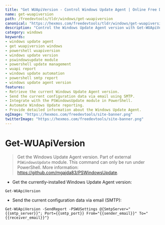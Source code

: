 ```yaml
---
title: "Get WUApiVersion - Control Windows Update Agent | Online Free DevTools by Hexmos"
name: get-wuapiversion
path: /freedevtools/tldr/windows/get-wuapiversion
canonical: "https://hexmos.com/freedevtools/tldr/windows/get-wuapiversion/"
description: "Control the Windows Update Agent version with Get-WUApiVersion. Retrieve the currently installed version and send configuration reports via email. Free online tool, no registration required."
category: windows
keywords:
- windows update agent
- get wuapiversion windows
- powershell wuapiversion
- windows update version
- pswindowsupdate module
- powershell update management
- wuapi report
- windows update automation
- powershell smtp report
- windows update agent version
features:
- Retrieve the current Windows Update Agent version.
- Send the current configuration data via email using SMTP.
- Integrate with the PSWindowsUpdate module in PowerShell.
- Automate Windows Update reporting.
- Provide detailed information about the Windows Update Agent.
ogImage: "https://hexmos.com/freedevtools/site-banner.png"
twitterImage: "https://hexmos.com/freedevtools/site-banner.png"
---
```


# Get-WUApiVersion

> Get the Windows Update Agent version. Part of external `PSWindowsUpdate` module.
> This command can only be run under PowerShell.
> More information: <https://github.com/mgajda83/PSWindowsUpdate>.

- Get the currently-installed Windows Update Agent version:

`Get-WUApiVersion`

- Send the current configuration data via email (SMTP):

`Get-WUApiVersion -SendReport -PSWUSettings @{SmtpServer="{{smtp_server}}"; Port={{smtp_port}} From="{{sender_email}}" To="{{receiver_email}}"}`
